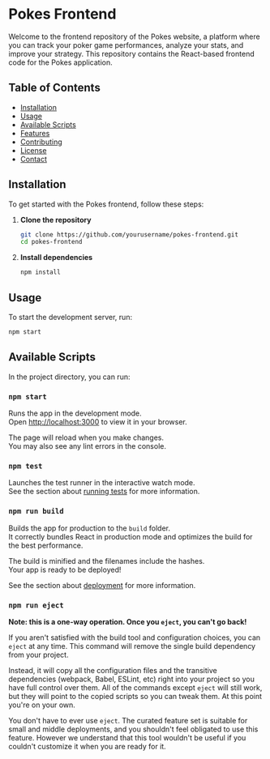 # Pokes Frontend

Welcome to the frontend repository of the Pokes website, a platform where you can track your poker game performances, analyze your stats, and improve your strategy. This repository contains the React-based frontend code for the Pokes application.

## Table of Contents

- [Installation](#installation)
- [Usage](#usage)
- [Available Scripts](#available-scripts)
- [Features](#features)
- [Contributing](#contributing)
- [License](#license)
- [Contact](#contact)

## Installation

To get started with the Pokes frontend, follow these steps:

1. **Clone the repository**

    ```bash
    git clone https://github.com/yourusername/pokes-frontend.git
    cd pokes-frontend
    ```

2. **Install dependencies**

    ```bash
    npm install
    ```

## Usage

To start the development server, run:

```bash
npm start
```

## Available Scripts

In the project directory, you can run:

### `npm start`

Runs the app in the development mode.\
Open [http://localhost:3000](http://localhost:3000) to view it in your browser.

The page will reload when you make changes.\
You may also see any lint errors in the console.

### `npm test`

Launches the test runner in the interactive watch mode.\
See the section about [running tests](https://facebook.github.io/create-react-app/docs/running-tests) for more information.

### `npm run build`

Builds the app for production to the `build` folder.\
It correctly bundles React in production mode and optimizes the build for the best performance.

The build is minified and the filenames include the hashes.\
Your app is ready to be deployed!

See the section about [deployment](https://facebook.github.io/create-react-app/docs/deployment) for more information.

### `npm run eject`

**Note: this is a one-way operation. Once you `eject`, you can't go back!**

If you aren't satisfied with the build tool and configuration choices, you can `eject` at any time. This command will remove the single build dependency from your project.

Instead, it will copy all the configuration files and the transitive dependencies (webpack, Babel, ESLint, etc) right into your project so you have full control over them. All of the commands except `eject` will still work, but they will point to the copied scripts so you can tweak them. At this point you're on your own.

You don't have to ever use `eject`. The curated feature set is suitable for small and middle deployments, and you shouldn't feel obligated to use this feature. However we understand that this tool wouldn't be useful if you couldn't customize it when you are ready for it.

